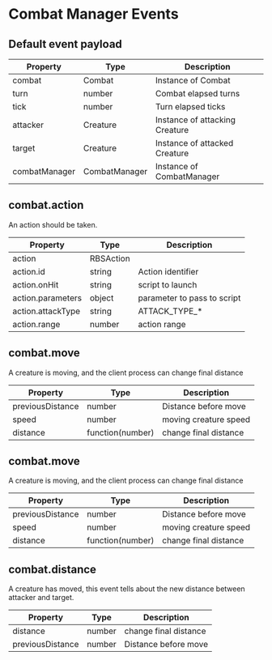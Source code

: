 # Combat Manager Events

## Default event payload


| Property      | Type          | Description                    |
|---------------|---------------|--------------------------------|
| combat        | Combat        | Instance of Combat             |
| turn          | number        | Combat elapsed turns           |
| tick          | number        | Turn elapsed ticks             |
| attacker      | Creature      | Instance of attacking Creature |
| target        | Creature      | Instance of attacked Creature  |
| combatManager | CombatManager | Instance of CombatManager      |

## combat.action

An action should be taken.

| Property          | Type         | Description                 |
|-------------------|--------------|-----------------------------|
| action            | RBSAction    |                             |
| action.id         | string       | Action identifier           |
| action.onHit      | string       | script to launch            |
| action.parameters | object       | parameter to pass to script |
| action.attackType | string       | ATTACK_TYPE_*               |
| action.range      | number       | action range                |

## combat.move

A creature is moving, and the client process can change final distance

| Property         | Type              | Description             |
|------------------|-------------------|-------------------------|
| previousDistance | number            | Distance before move    |
| speed            | number            | moving creature speed   |
| distance         | function(number)  | change final distance   |

## combat.move

A creature is moving, and the client process can change final distance

| Property         | Type              | Description             |
|------------------|-------------------|-------------------------|
| previousDistance | number            | Distance before move    |
| speed            | number            | moving creature speed   |
| distance         | function(number)  | change final distance   |

## combat.distance

A creature has moved, this event tells about the new distance between attacker and target.

| Property         | Type   | Description             |
|------------------|--------|-------------------------|
| distance         | number | change final distance   |
| previousDistance | number | Distance before move    |

